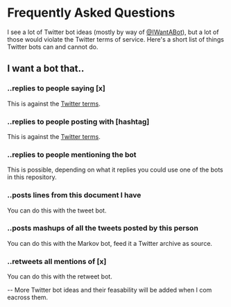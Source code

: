 # Frequently Asked Questions #

I see a lot of Twitter bot ideas (mostly by way of [@IWantABot](http://twitter.com/IWantABot)), but a lot of those would violate the Twitter terms of service. Here's a short list of things Twitter bots can and cannot do.

## I want a bot that.. ##

### ..replies to people saying [x] ###

This is against the [Twitter terms](https://support.twitter.com/articles/18311-the-twitter-rules).

### ..replies to people posting with [hashtag] ###

This is against the [Twitter terms](https://support.twitter.com/articles/18311-the-twitter-rules).

### ..replies to people mentioning the bot ###

This is possible, depending on what it replies you could use one of the bots in this repository.

### ..posts lines from this document I have

You can do this with the tweet bot.

### ..posts mashups of all the tweets posted by this person ###

You can do this with the Markov bot, feed it a Twitter archive as source.

### ..retweets all mentions of [x] ###

You can do this with the retweet bot.

--
More Twitter bot ideas and their feasability will be added when I com eacross them.
